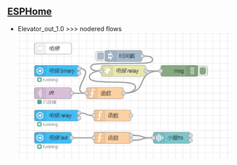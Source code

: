 ## [ESPHome](https://esphome.io/)

* Elevator_out_1.0 >>> nodered flows
![image](Snipaste_2021-08-21_21-48-54.png)
